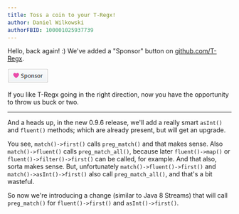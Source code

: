 ```yaml
---
title: Toss a coin to your T-Regx!
author: Daniel Wilkowski
authorFBID: 100001025937739
---
```


Hello, back again! :) We've added a "Sponsor" button on [github.com/T-Regx](https://github.com/T-Regx/T-Regx). 

[![Sponsor](/img/sponsor.png)](https://github.com/sponsors/Danon)

If you like T-Regx going in the right direction, now you have the opportunity to throw us buck or two.

---

And a heads up, in the new 0.9.6 release, we'll add a really smart `asInt()` and `fluent()` methods; which are already present,
but will get an upgrade.

You see, `match()->first()` calls `preg_match()` and that makes sense. Also `match()->fluent()` calls `preg_match_all()`,
because later `fluent()->map()` or `fluent()->filter()->first()` can be called, for example. And that also, sorta makes sense.
But, unfortunately `match()->fluent()->first()` and `match()->asInt()->first()` also call `preg_match_all()`, and that's a bit
wasteful. 

So now we're introducing a change (similar to Java 8 Streams) that will call `preg_match()` for `fluent()->first()` and `asInt()->first()`.
